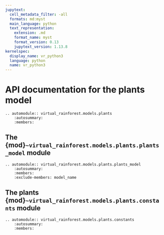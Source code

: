 ```yaml
---
jupytext:
  cell_metadata_filter: -all
  formats: md:myst
  main_language: python
  text_representation:
    extension: .md
    format_name: myst
    format_version: 0.13
    jupytext_version: 1.13.8
kernelspec:
  display_name: vr_python3
  language: python
  name: vr_python3
---
```


# API documentation for the plants model

```{eval-rst}
.. automodule:: virtual_rainforest.models.plants
    :autosummary:
    :members:
```

## The {mod}`~virtual_rainforest.models.plants.plants_model` module

```{eval-rst}
.. automodule:: virtual_rainforest.models.plants.plants_model
    :autosummary:
    :members:
    :exclude-members: model_name
```

## The plants {mod}`~virtual_rainforest.models.plants.constants` module

```{eval-rst}
.. automodule:: virtual_rainforest.models.plants.constants
    :autosummary:
    :members:
```
